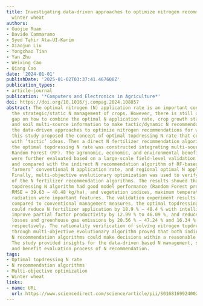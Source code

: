 ```yaml
---
title: Investigating data-driven approaches to optimize nitrogen recommendations for
  winter wheat
authors:
- Guojie Ruan
- Davide Cammarano
- Syed Tahir Ata-UI-Karim
- Xiaojun Liu
- Yongchao Tian
- Yan Zhu
- Weixing Cao
- Qiang Cao
date: '2024-01-01'
publishDate: '2025-01-02T03:37:41.467608Z'
publication_types:
- article-journal
publication: '*Computers and Electronics in Agriculture*'
doi: https://doi.org/10.1016/j.compag.2024.108857
abstract: The optimal nitrogen (N) application rate is an important concept to guide
  the strategic/static N management of crops. However, there is still a knowledge
  gap on how to combine the optimal N application rate, crop growth status, meteorological,
  and soil multi-source information to make tactic/dynamic N recommendation. For investigating
  the data-driven approaches to optimize nitrogen recommendations for winter wheat,
  this study proposed the concept of optimal topdressing N rate that coupling ‘strategic’
  with ‘tactic’ ideas. Then a direct N fertilizer recommendation algorithm based on
  the optimal topdressing N rate was constructed integrating multi-source data with
  Random Forest (RF). The agronomic, economic, and environmental benefits of the algorithm
  were further evaluated based on a large-scale field-level validation experiments,
  and compared with the indirect N recommendation algorithm of RF-based yield prediction,
  farmers’ conventional N application rate, and regional optimal N application rate.
  Finally, multi-objective evolutionary optimization was used to verify the reasonability
  of the N fertilizer recommendation algorithms. The results showed that the optimal
  topdressing N algorithm had good model performance (Random Forest prediction R2 = 0.59 ∼ 0.72,
  RMSE = 39.63 ∼ 40.48 kg/ha), and vegetation indices, maximum temperature, and solar
  radiation were important features. The validation experiment results showed that
  compared to conventional management measures, the optimal topdressing N algorithm
  could reduce N fertilizer application by 18.9 % ∼ 48.4 % with intelligent adjustment,
  improve partial factor productivity by 12.99 % to 46.09 %, and reduce reactive N
  losses and greenhouse gas emissions by 20.56 % ∼ 47.24 % and 16.34 % ∼ 40.45 %,
  respectively. The rationality verification of solving nitrogen topdressing rate
  through multi-objective evolutionary algorithm proved that both indirect and direct
  N recommendation algorithms could make decisions within a reasonable threshold.
  The study provided insights for the data-driven based N management, strategy selection,
  and benefit evaluation process of N recommendation.
tags:
- Optimal topdressing N rate
- N recommendation algorithms
- Multi-objective optimization
- Winter wheat
links:
- name: URL
  url: https://www.sciencedirect.com/science/article/pii/S0168169924002485
---
```

